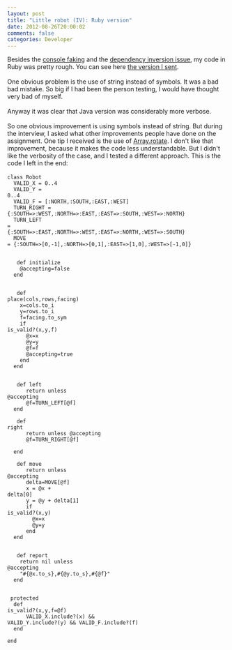 ```yaml
---
layout: post
title: "Little robot (IV): Ruby version"
date: 2012-08-26T20:00:02
comments: false
categories: Developer
---
```


Besides the <a href="http://gonfva.blogspot.com/2012/08/faking-console-in-ruby.html" target="_blank">console faking</a> and the <a href="http://gonfva.blogspot.com/2012/08/little-robot-iii-dependency-inversion.html" target="_blank">dependency inversion issue</a>, my code in Ruby was pretty rough. You can see here <a href="https://github.com/gonfva/assignments/blob/cc8d3664474c934a6e864ad285e5fb3855e49c2a/gfv_robot_ruby/robot.rb" target="_blank">the version I sent</a>.
<br /><br />
One obvious problem is the use of string instead of symbols. It was a bad bad mistake. So big if I had been the person testing, I would have thought very bad of myself.
<br /><br />
Anyway it was clear that Java version was considerably more verbose.
<br /><br />
So one obvious improvement is using symbols instead of string.&nbsp;But during the interview, I asked what other improvements people have done on the assignment. One tip I received is the use of <a href="http://www.ruby-doc.org/core-1.9.3/Array.html#method-i-rotate">Array.rotate</a>. I don't like that improvement, because it makes the code less understandable. But I didn't like the verbosity of the case, and I tested a different approach. This is the code I left in the end:
<br /><br />
<code>class Robot<br />&nbsp;&nbsp;VALID_X = 0..4<br />&nbsp;&nbsp;VALID_Y = 0..4<br />&nbsp;&nbsp;VALID_F = [:NORTH,:SOUTH,:EAST,:WEST]<br />&nbsp;&nbsp;TURN_RIGHT = {:SOUTH=&gt;:WEST,:NORTH=&gt;:EAST,:EAST=&gt;:SOUTH,:WEST=&gt;:NORTH}<br />&nbsp;&nbsp;TURN_LEFT = {:SOUTH=&gt;:EAST,:NORTH=&gt;:WEST,:EAST=&gt;:NORTH,:WEST=&gt;:SOUTH}<br />&nbsp;&nbsp;MOVE = {:SOUTH=&gt;[0,-1],:NORTH=&gt;[0,1],:EAST=&gt;[1,0],:WEST=&gt;[-1,0]}
<br /><br />
&nbsp;&nbsp;def initialize<br />&nbsp;&nbsp;&nbsp;&nbsp;@accepting=false<br />&nbsp;&nbsp;end
<br /><br />
&nbsp;&nbsp;def place(cols,rows,facing)<br />&nbsp;&nbsp;&nbsp;&nbsp;x=cols.to_i<br />&nbsp;&nbsp;&nbsp;&nbsp;y=rows.to_i<br />&nbsp;&nbsp;&nbsp;&nbsp;f=facing.to_sym<br />&nbsp;&nbsp;&nbsp;&nbsp;if is_valid?(x,y,f)<br />&nbsp;&nbsp;&nbsp;&nbsp;&nbsp;&nbsp;@x=x<br />&nbsp;&nbsp;&nbsp;&nbsp;&nbsp;&nbsp;@y=y<br />&nbsp;&nbsp;&nbsp;&nbsp;&nbsp;&nbsp;@f=f<br />&nbsp;&nbsp;&nbsp;&nbsp;&nbsp;&nbsp;@accepting=true<br />&nbsp;&nbsp;&nbsp;&nbsp;end<br />&nbsp;&nbsp;end
<br /><br />
&nbsp;&nbsp;def left<br />&nbsp;&nbsp;&nbsp;&nbsp;&nbsp;&nbsp;return unless @accepting<br />&nbsp;&nbsp;&nbsp;&nbsp;&nbsp;&nbsp;@f=TURN_LEFT[@f]<br />&nbsp;&nbsp;end
<br /><br />
&nbsp;&nbsp;def right<br />&nbsp;&nbsp;&nbsp;&nbsp;&nbsp;&nbsp;return unless @accepting<br />&nbsp;&nbsp;&nbsp;&nbsp;&nbsp;&nbsp;@f=TURN_RIGHT[@f] <br />&nbsp;&nbsp;end
<br /><br />
&nbsp;&nbsp;def move<br />&nbsp;&nbsp;&nbsp;&nbsp;&nbsp;&nbsp;return unless @accepting<br />&nbsp;&nbsp;&nbsp;&nbsp;&nbsp;&nbsp;delta=MOVE[@f]<br />&nbsp;&nbsp;&nbsp;&nbsp;&nbsp;&nbsp;x = @x + delta[0]<br />&nbsp;&nbsp;&nbsp;&nbsp;&nbsp;&nbsp;y = @y + delta[1]<br />&nbsp;&nbsp;&nbsp;&nbsp;&nbsp;&nbsp;if is_valid?(x,y)<br />&nbsp;&nbsp;&nbsp;&nbsp;&nbsp;&nbsp;&nbsp;&nbsp;@x=x<br />&nbsp;&nbsp;&nbsp;&nbsp;&nbsp;&nbsp;&nbsp;&nbsp;@y=y<br />&nbsp;&nbsp;&nbsp;&nbsp;&nbsp;&nbsp;end<br />&nbsp;&nbsp;end
<br /><br />
&nbsp;&nbsp;def report<br />&nbsp;&nbsp;&nbsp;&nbsp;return nil unless @accepting<br />&nbsp;&nbsp;&nbsp;&nbsp;"#{@x.to_s},#{@y.to_s},#{@f}"<br />&nbsp;&nbsp;end
<br /><br />
protected<br />&nbsp;&nbsp;def is_valid?(x,y,f=@f)<br />&nbsp;&nbsp;&nbsp;&nbsp;&nbsp;&nbsp;VALID_X.include?(x) &amp;&amp; VALID_Y.include?(y) &amp;&amp; VALID_F.include?(f)<br />&nbsp;&nbsp;end <br />end<br /> </code>
